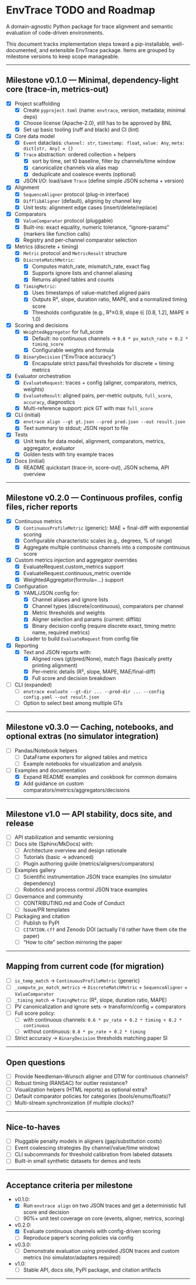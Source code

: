 # EnvTrace TODO and Roadmap

A domain-agnostic Python package for trace alignment and semantic evaluation of code-driven environments.

This document tracks implementation steps toward a pip-installable, well-documented, and extensible EnvTrace package. Items are grouped by milestone versions to keep scope manageable.

---

## Milestone v0.1.0 — Minimal, dependency-light core (trace-in, metrics-out)

- [x] Project scaffolding
  - [x] Create `pyproject.toml` (name: `envtrace`, version, metadata; minimal deps)
  - [x] Choose license (Apache-2.0), still has to be approved by BNL
  - [x] Set up basic tooling (ruff and black) and CI (lint)
- [x] Core data model
  - [x] `Event` dataclass: `channel: str`, `timestamp: float`, `value: Any`, `meta: dict[str, Any] = {}`
  - [x] `Trace` abstraction: ordered collection + helpers
    - [x] sort by time, set t0 baseline, filter by channels/time window
    - [x] canonicalize channels via alias map
    - [x] deduplicate and coalesce events (optional)
  - [x] JSON I/O: load/save `Trace` (define simple JSON schema + version)
- [x] Alignment
  - [x] `SequenceAligner` protocol (plug-in interface)
  - [x] `DifflibAligner` (default), aligning by channel key
  - [x] Unit tests: alignment edge cases (insert/delete/replace)
- [x] Comparators
  - [x] `ValueComparator` protocol (pluggable)
  - [x] Built-ins: exact equality, numeric tolerance, “ignore-params” (markers like function calls)
  - [x] Registry and per-channel comparator selection
- [x] Metrics (discrete + timing)
  - [x] `Metric` protocol and `MetricResult` structure
  - [x] `DiscreteMatchMetric`:
    - [x] Computes match_rate, mismatch_rate, exact flag
    - [x] Supports ignore lists and channel aliasing
    - [x] Returns aligned tables and counts
  - [x] `TimingMetric`:
    - [x] Uses timestamps of value-matched aligned pairs
    - [x] Outputs R², slope, duration ratio, MAPE, and a normalized timing score
    - [x] Thresholds configurable (e.g., R²≥0.9, slope ∈ [0.8, 1.2], MAPE ≤ 1.0)
- [x] Scoring and decisions
  - [x] `WeightedAggregator` for full_score
    - [x] Default: no continuous channels → `0.8 * pv_match_rate + 0.2 * timing_score`
    - [x] Configurable weights and formula
  - [x] `BinaryDecision` (“EnvTrace accuracy”)
    - [x] Encapsulate strict pass/fail thresholds for discrete + timing metrics
- [x] Evaluator orchestration
  - [x] `EvaluateRequest`: traces + config (aligner, comparators, metrics, weights)
  - [x] `EvaluateResult`: aligned pairs, per-metric outputs, `full_score`, `accuracy`, diagnostics
  - [x] Multi-reference support: pick GT with max `full_score`
- [x] CLI (initial)
  - [x] `envtrace align --gt gt.json --pred pred.json --out result.json`
  - [x] Text summary to stdout; JSON report to file
- [x] Tests
  - [x] Unit tests for data model, alignment, comparators, metrics, aggregator, evaluator
  - [x] Golden tests with tiny example traces
- [x] Docs (initial)
  - [x] README quickstart (trace-in, score-out), JSON schema, API overview

---

## Milestone v0.2.0 — Continuous profiles, config files, richer reports

- [x] Continuous metrics
  - [x] `ContinuousProfileMetric` (generic): MAE + final-diff with exponential scoring
  - [x] Configurable characteristic scales (e.g., degrees, % of range)
  - [x] Aggregate multiple continuous channels into a composite continuous score
- [x] Custom metrics injection and aggregator overrides
  - [x] EvaluateRequest.custom_metrics support
  - [x] EvaluateRequest.continuous_metric override
  - [x] WeightedAggregator(formula=...) support
- [x] Configuration
  - [x] YAML/JSON config for:
    - [x] Channel aliases and ignore lists
    - [x] Channel types (discrete/continuous), comparators per channel
    - [x] Metric thresholds and weights
    - [x] Aligner selection and params (current: difflib)
    - [x] Binary decision config (require discrete exact, timing metric name, required metrics)
  - [x] Loader to build `EvaluateRequest` from config file
- [x] Reporting
  - [x] Text and JSON reports with:
    - [x] Aligned rows (gt/pred/None), match flags (basically pretty printing alignment)
    - [x] Per-metric details (R², slope, MAPE, MAE/final-diff)
    - [x] Full score and decision breakdown
- [ ] CLI (expanded)
  - [ ] `envtrace evaluate --gt-dir ... --pred-dir ... --config config.yaml --out result.json`
  - [ ] Option to select best among multiple GTs

---

## Milestone v0.3.0 — Caching, notebooks, and optional extras (no simulator integration)
- [ ] Pandas/Notebook helpers
  - [ ] DataFrame exporters for aligned tables and metrics
  - [ ] Example notebooks for visualization and analysis
- [ ] Examples and documentation
  - [x] Expand README examples and cookbook for common domains
  - [x] Add guidance on custom comparators/metrics/aggregators/decisions

---

## Milestone v1.0 — API stability, docs site, and release

- [ ] API stabilization and semantic versioning
- [ ] Docs site (Sphinx/MkDocs) with:
  - [ ] Architecture overview and design rationale
  - [ ] Tutorials (basic → advanced)
  - [ ] Plugin authoring guide (metrics/aligners/comparators)
- [ ] Examples gallery
  - [ ] Scientific instrumentation JSON trace examples (no simulator dependency)
  - [ ] Robotics and process control JSON trace examples
- [ ] Governance and community
  - [ ] CONTRIBUTING.md and Code of Conduct
  - [ ] Issue/PR templates
- [ ] Packaging and citation
  - [ ] Publish to PyPI
  - [ ] `CITATION.cff` and Zenodo DOI (actually I'd rather have them cite the paper)
  - [ ] “How to cite” section mirroring the paper

---

## Mapping from current code (for migration)

- [ ] `is_temp_match` → `ContinuousProfileMetric` (generic)
- [ ] `_compute_pv_match_metrics` → `DiscreteMatchMetric` + `SequenceAligner` + `ValueComparator`
- [ ] `_timing_match` → `TimingMetric` (R², slope, duration ratio, MAPE)
- [ ] PV canonicalization and ignore sets → transform/config + comparators
- [ ] Full score policy:
  - [ ] with continuous channels: `0.6 * pv_rate + 0.2 * timing + 0.2 * continuous`
  - [ ] without continuous: `0.8 * pv_rate + 0.2 * timing`
- [ ] Strict accuracy → `BinaryDecision` thresholds matching paper SI

---

## Open questions

- [ ] Provide Needleman–Wunsch aligner and DTW for continuous channels?
- [ ] Robust timing (RANSAC) for outlier resistance?
- [ ] Visualization helpers (HTML reports) as optional extra?
- [ ] Default comparator policies for categories (bools/enums/floats)?
- [ ] Multi-stream synchronization (if multiple clocks)?

---

## Nice-to-haves

- [ ] Pluggable penalty models in aligners (gap/substitution costs)
- [ ] Event coalescing strategies (by channel/value/time window)
- [ ] CLI subcommands for threshold calibration from labeled datasets
- [ ] Built-in small synthetic datasets for demos and tests

---

## Acceptance criteria per milestone

- v0.1.0:
  - [x] Run `envtrace align` on two JSON traces and get a deterministic full score and decision
  - [ ] 90%+ unit test coverage on core (events, aligner, metrics, scoring)
- v0.2.0:
  - [x] Evaluate continuous channels with config-driven scoring
  - [ ] Reproduce paper’s scoring policies via config
- v0.3.0:
  - [ ] Demonstrate evaluation using provided JSON traces and custom metrics (no simulator/adapters required)
- v1.0:
  - [ ] Stable API, docs site, PyPI package, and citation artifacts

---
